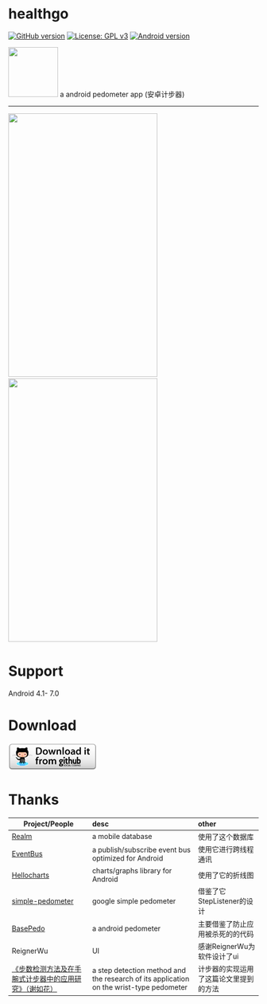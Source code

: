# healthgo
[![GitHub version](https://img.shields.io/badge/version-1.0.0-blue.svg)](https://github.com/gojuukaze/healthgo/releases/tag/v1.0.0) 
[![License: GPL v3](https://img.shields.io/badge/license-GPL-blue.svg)](https://github.com/gojuukaze/healthgo/blob/master/LICENSE)
[![Android version](https://img.shields.io/badge/android-4.1%2B-blue.svg)]()
  
<img width = "100" height = "100" src="https://github.com/gojuukaze/healthgo/blob/master/pic/ic_launcher.png?raw=true">
a android pedometer app (安卓计步器)

---
<p>
  <a target="_blank" ><img width = "300" height = "529" src="https://github.com/gojuukaze/healthgo/blob/master/pic/1.png?raw=true"></a>
  <a target="_blank" ><img  width = "300" height = "529" src="https://github.com/gojuukaze/healthgo/blob/master/pic/2.png?raw=true"></a>
</p>

# Support
Android 4.1- 7.0

# Download
[![Download](https://github.com/gojuukaze/ScreenOffTime/blob/master/pic/3.png?raw=true)](https://github.com/gojuukaze/healthgo/releases) 


# Thanks
| Project/People | desc           | other  |
| ------------- |:-------------|:-----|
| [Realm](https://realm.io) | a mobile database | 使用了这个数据库 |
| [EventBus](https://github.com/greenrobot/EventBus) | a publish/subscribe event bus optimized for Android  |  使用它进行跨线程通讯 |
| [Hellocharts](https://github.com/lecho/hellocharts-android) | charts/graphs library for Android       | 使用了它的折线图 |
| [simple-pedometer](https://github.com/google/simple-pedometer) | google simple pedometer | 借鉴了它StepListener的设计 |
| [BasePedo](https://github.com/xfmax/BasePedo) | a android pedometer | 主要借鉴了防止应用被杀死的的代码 |
| ReignerWu | UI | 感谢ReignerWu为软件设计了ui |
| [《步数检测方法及在手腕式计步器中的应用研究》（谢如花）](https://wenku.baidu.com/view/419c7ad96bec0975f565e22e.html) | a step detection method and the research of its application on the wrist-type pedometer | 计步器的实现运用了这篇论文里提到的方法 |